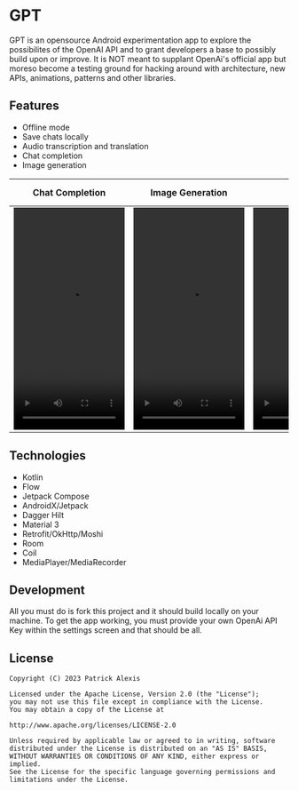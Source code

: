 GPT
=======

GPT is an opensource Android experimentation app to explore the possibilites of the OpenAI API and to grant developers a base to possibly build upon or improve.
It is NOT meant to supplant OpenAi's official app but moreso become a testing ground for hacking around with architecture, new APIs, animations,
patterns and other libraries.

## Features

- Offline mode
- Save chats locally
- Audio transcription and translation
- Chat completion
- Image generation

|                       Chat Completion                               |                          Image Generation                           |                              Audio                                  |                 Show and Save Chat History                          |                                                              
| --------------------------------------------------------------------|---------------------------------------------------------------------|---------------------------------------------------------------------|---------------------------------------------------------------------|  
| <video src="https://tinyurl.com/4vj2xsud" width="200" height="400"> | <video src="https://tinyurl.com/24mytrwm" width="200" height="400"> | <video src="https://tinyurl.com/cx3haevj" width="200" height="400"> | <video src="https://tinyurl.com/yc8a3e6h" width="200" height="400"> |


## Technologies

- Kotlin
- Flow
- Jetpack Compose
- AndroidX/Jetpack
- Dagger Hilt
- Material 3
- Retrofit/OkHttp/Moshi
- Room
- Coil
- MediaPlayer/MediaRecorder

## Development

All you must do is fork this project and it should build locally on your machine. To get the app working, you must provide your own OpenAi API Key within
the settings screen and that should be all.

License
-------

	Copyright (C) 2023 Patrick Alexis

	Licensed under the Apache License, Version 2.0 (the "License");
	you may not use this file except in compliance with the License.
	You may obtain a copy of the License at

	http://www.apache.org/licenses/LICENSE-2.0

	Unless required by applicable law or agreed to in writing, software
	distributed under the License is distributed on an "AS IS" BASIS,
	WITHOUT WARRANTIES OR CONDITIONS OF ANY KIND, either express or implied.
	See the License for the specific language governing permissions and
	limitations under the License.
